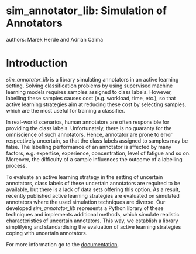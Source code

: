 # sim_annotator_lib: Simulation of Annotators

authors: Marek Herde and Adrian Calma

# Introduction

*sim_annotator_lib* is a library simulating annotators in an active learning setting.
Solving classification problems by using supervised machine learning models requires samples assigned to class labels.
However, labelling these samples causes cost (e.g. workload, time, etc.), so that active learning strategies aim at
reducing these cost by selecting samples, which are the most useful for training a classifier.

In real-world scenarios, human annotators are often responsible for providing the class labels.
Unfortunately, there is no guaranty for the omniscience of such annotators.
Hence, annotator are prone to error respectively uncertain, so that the class labels assigned to samples may be
false.
The labelling performance of an annotator is affected by many factors, e.g. expertise, experience, concentration,
level of fatigue and so on.
Moreover, the difficulty of a sample influences the outcome of a labelling process.

To evaluate an active learning strategy in the setting of uncertain annotators, class labels of these uncertain
annotators are required to be available, but there is a lack of data sets offering this option.
As a result, recently published active learning strategies are evaluated on simulated annotators where the used
simulation techniques are diverse.
Our developed *sim_annotator_lib* represents a Python library of these techniques and implements additional methods,
which simulate realistic characteristics of uncertain annotators.
This way, we establish a library simplifying and standardising the evaluation of active learning strategies coping
with uncertain annotators.

For more information go to the [documentation](./docs/_build/html/index.html).